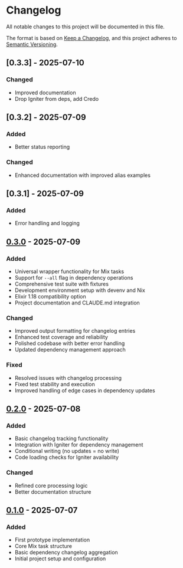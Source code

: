 # Changelog

All notable changes to this project will be documented in this file.

The format is based on [Keep a Changelog](https://keepachangelog.com/en/1.0.0/),
and this project adheres to [Semantic Versioning](https://semver.org/spec/v2.0.0.html).

## [0.3.3] - 2025-07-10

### Changed

- Improved documentation
- Drop Igniter from deps, add Credo

## [0.3.2] - 2025-07-09

### Added

- Better status reporting

### Changed

- Enhanced documentation with improved alias examples

## [0.3.1] - 2025-07-09

### Added

- Error handling and logging

## [0.3.0] - 2025-07-09

### Added
- Universal wrapper functionality for Mix tasks
- Support for `--all` flag in dependency operations
- Comprehensive test suite with fixtures
- Development environment setup with devenv and Nix
- Elixir 1.18 compatibility option
- Project documentation and CLAUDE.md integration

### Changed
- Improved output formatting for changelog entries
- Enhanced test coverage and reliability
- Polished codebase with better error handling
- Updated dependency management approach

### Fixed
- Resolved issues with changelog processing
- Fixed test stability and execution
- Improved handling of edge cases in dependency updates

## [0.2.0] - 2025-07-08

### Added
- Basic changelog tracking functionality
- Integration with Igniter for dependency management
- Conditional writing (no updates = no write)
- Code loading checks for Igniter availability

### Changed
- Refined core processing logic
- Better documentation structure

## [0.1.0] - 2025-07-07

### Added
- First prototype implementation
- Core Mix task structure
- Basic dependency changelog aggregation
- Initial project setup and configuration

[0.3.0]: https://github.com/user/deps_changelog/compare/v0.2.0...v0.3.0
[0.2.0]: https://github.com/user/deps_changelog/compare/v0.1.0...v0.2.0
[0.1.0]: https://github.com/user/deps_changelog/releases/tag/v0.1.0
